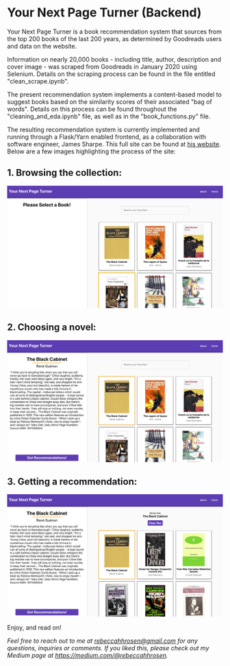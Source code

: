 # Your Next Page Turner (Backend)

Your Next Page Turner is a book recommendation system that sources from the top 200 books of the last 200 years, as determined by Goodreads users and data on the website. 

Information on nearly 20,000 books - including title, author, description and cover image -  was scraped from Goodreads in January 2020 using Selenium. Details on the scraping process can be found in the file entitled "clean_scrape.ipynb".

The present recommendation system implements a content-based model to suggest books based on the similarity scores of their associated "bag of words". Details on this process can be found throughout the "cleaning_and_eda.ipynb" file, as well as in the "book_functions.py" file.



The resulting recommendation system is currently implemented and running through a Flask/Yarn enabled frontend, as a collaboration with software engineer, James Sharpe. This full site can be found at [his website](<https://your-next-page-turner.firebaseapp.com/>). Below are a few images highlighting the process of the site:

## 1. Browsing the collection:
!['select a book'](https://github.com/rebecca-hh-rosen/your_next_pageturner_backend/blob/master/book_images/book_select.png)

## 2. Choosing a novel:
!['view description'](https://github.com/rebecca-hh-rosen/your_next_pageturner_backend/blob/master/book_images/book_info.png)


## 3. Getting a recommendation:
!['seek recommendation'](https://github.com/rebecca-hh-rosen/your_next_pageturner_backend/blob/master/book_images/book_rec.png)



Enjoy, and read on!


*Feel free to reach out to me at rebeccahhrosen@gmail.com for any questions, inquiries or comments. If you liked this, please check out my Medium page at https://medium.com/@rebeccahhrosen.*
